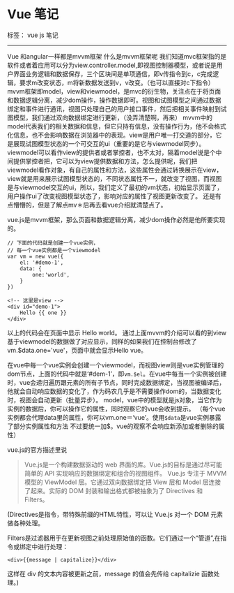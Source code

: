 # Vue 笔记

标签： vue js 笔记

---

Vue 和angular一样都是mvvm框架
什么是mvvm框架呢
我们知道mvc框架指的是软件或者着应用可以分为view.controller.model,即视图控制器模型，或者说是用户界面业务逻辑和数据保存，三个区块间是单项通信，即v传指令到c，c完成逻辑，要求m改变状态，m将新数据发送到v，v改变。（也可以直接对c下指令）
mvvm框架即model，view和viewmodel，是mvc的衍生物，关注点在于将页面和数据逻辑分离，减少dom操作，操作数据即可。视图和试图模型之间通过数据绑定和事件进行通讯，视图只处理自己的用户接口事件，然后把相关事件映射到试图模型，我们通过双向数据绑定进行更新，（没弄清楚啊，再来）
mvvm中的model代表我们的相关数据和信息，但它只持有信息，没有操作行为，他不会格式化信息，也不会影响数据在浏览器中的表现。view是用户唯一打交道的部分，它是展现试图模型状态的一个可交互的ui（重要的是它与viewmodel同步）。viewmodel可以看作view的提供者或者掌控者，也不太对，隔着model说是个中间提供掌控者把，它可以为view提供数据和方法，怎么提供呢，我们把viewmodel看作对象，有自己的属性和方法，这些属性会通过转换展示在view，view就是用来展示试图模型状态的，不同状态属性不一，就改变了视图，而视图是与viewmodel交互的ui，所以，我们定义了最初的vm状态，初始显示页面了，用户操作ui了改变视图模型状态了，影响对应的属性了视图更新改变了。
还是有点懵懵的，但是了解点mv＊后再去看vue介绍就清楚点了。

vue.js是mvvm框架，那么页面和数据逻辑分离，减少dom操作必然是他所要实现的。

```
// 下面的代码就是创建一个vue实例，
// 每一个vue实例都是一个viewmodel
var vm = new vue({
    el: '#demo-1',
    data: {
        one:'world',
    }
})
```

```
<!-- 这里是view -->
<div id="demo-1">
    Hello {{ one }}
</div>
```
以上的代码会在页面中显示 Hello world。
通过上面mvvm的介绍可以看的到view基于viewmodel的数据做了对应显示，同样的如果我们在控制台修改了vm.$data.one='vue'，页面中就会显示Hello vue。

在vue中每一个vue实例会创建一个viewmodel，而视图view则是vue实例管理的dom节点，上面的代码中就是‘#dem-1’，即`vm.$el`。在vue中每当一个实例被创建时，vue会递归遍历跟元素的所有子节点，同时完成数据绑定，当视图被编译后，他就会自动响应数据的变化了，作为码农几乎是不需要操作dom的，当数据变化时，视图会自动更新（批量异步）。
model，vue中的模型就是js对象，当它作为实例的数据后，你可以操作它的属性，同时观察它的vue会收到提示。
（每个vue实例都会代理data里的属性，你可以vm.one＝‘vue’。使用`$data`是vue实例暴露了部分实例属性和方法 不过要统一加$。vue的观察不会响应新添加或者删除的属性）

vue.js的官方描述里说
> Vue.js是一个构建数据驱动的 web 界面的库。Vue.js的目标是通过尽可能简单的 API 实现响应的数据绑定和组合的视图组件。
Vue.js 专注于 MVVM 模型的 ViewModel 层。它通过双向数据绑定把 View 层和 Model 层连接了起来。实际的 DOM 封装和输出格式都被抽象为了 Directives 和 Filters。

(Directives是指令，带特殊前缀的HTML特性，可以让 Vue.js 对一个 DOM 元素做各种处理。

Filters是过滤器用于在更新视图之前处理原始值的函数。它们通过一个“管道”,在指令或绑定中进行处理：
```
<div>{{message | capitalize}}</div>
```
这样在 div 的文本内容被更新之前，message 的值会先传给 capitalizie 函数处理。)



